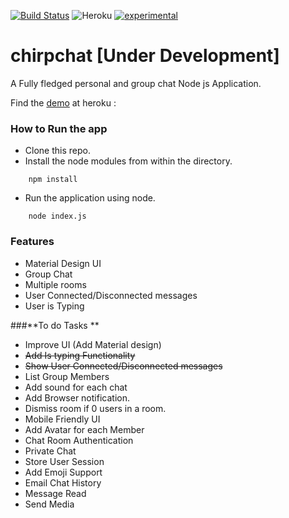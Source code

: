 [![Build Status](https://travis-ci.org/Ashwinvalento/chirpchat.svg?branch=master)](https://travis-ci.org/Ashwinvalento/chirpchat) ![Heroku](https://heroku-badge.herokuapp.com/?app=heroku-badge&style=flat) [![experimental](http://badges.github.io/stability-badges/dist/experimental.svg)](http://github.com/badges/stability-badges)

# chirpchat [Under Development]

A Fully fledged personal and group chat Node js Application.

Find the [demo](https://chirpchat.herokuapp.com) at heroku : 

### How to Run the app

* Clone this repo.
* Install the node modules from within the directory.
```
	npm install
``` 

* Run the application using node.
```
	node index.js
```

### Features
- Material Design UI
- Group Chat
- Multiple rooms
- User Connected/Disconnected messages
- User is Typing 

###**To do Tasks **
- Improve UI (Add Material design)
- ~~Add Is typing Functionality~~
- ~~Show User Connected/Disconnected messages~~
- List Group Members
- Add sound for each chat
- Add Browser notification.
- Dismiss room if 0 users in a room.
- Mobile Friendly UI
- Add Avatar for each Member
- Chat Room Authentication
- Private Chat
- Store User Session
- Add Emoji Support
- Email Chat History
- Message Read 
- Send Media
 
